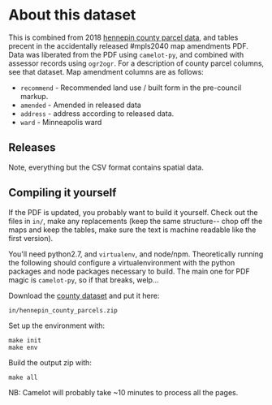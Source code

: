 # About this dataset

This is combined from 2018 [hennepin county parcel data][hennparcels], and
tables precent in the accidentally released #mpls2040 map amendments PDF. Data
was liberated from the PDF using `camelot-py`, and combined with assessor
records using `ogr2ogr`. For a description of county parcel columns, see that dataset. Map amendment columns are as follows:

 * `recommend` - Recommended land use / built form in the pre-council markup.
 * `amended` - Amended in released data
 * `address` - address according to released data.
 * `ward` - Minneapolis ward

  [hennparcels]: https://www.arcgis.com/home/item.html?id=7975aabf6e1e42998a40a4b085ffefdf

## Releases

Note, everything but the CSV format contains spatial data.

## Compiling it yourself

If the PDF is updated, you probably want to build it yourself. Check out
the files in `in/`, make any replacements (keep the same structure-- chop
off the maps and keep the tables, make sure the text is machine readable
like the first version).

You'll need python2.7, and `virtualenv`, and node/npm. Theoretically running
the following should configure a virtualenvironment with the python packages
and node packages necessary to build. The main one for PDF magic is
`camelot-py`, so if that breaks, welp...


Download the [county dataset][hennparcels] and put it here:

    in/hennepin_county_parcels.zip

Set up the environment with: 

    make init
    make env

Build the output zip with:

    make all

NB: Camelot will probably take ~10 minutes to process all the pages.
